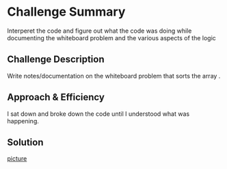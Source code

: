 # Challenge Summary
Interperet the code and figure out what the code was doing while documenting the whiteboard problem and the various aspects of the logic 

## Challenge Description
Write notes/documentation on the whiteboard problem that sorts the  array . 
## Approach & Efficiency
I sat down and broke down the code until I understood what was happening.  

## Solution
[picture](./insertion-sort/assets/insertionSort.jpg)

